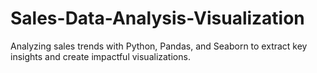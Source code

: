 # Sales-Data-Analysis-Visualization
Analyzing sales trends with Python, Pandas, and Seaborn to extract key insights and create impactful visualizations.
